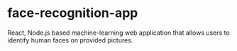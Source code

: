 # face-recognition-app
React, Node.js based machine-learning web application that allows users to identify human faces on provided pictures.
